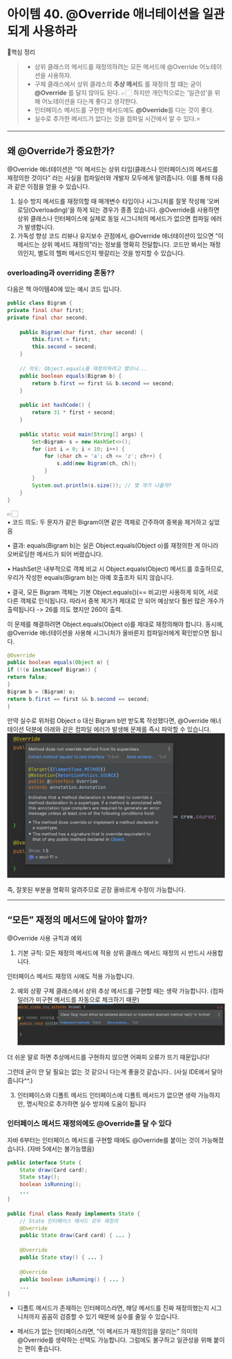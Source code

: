 # 아이템 40. @Override 애너테이션을 일관되게 사용하라

📌핵심 정리
> - 상위 클래스의 메서드를 재정의하려는 모든 메서드에 @Override 어노테이션을 사용하자.
> - 구체 클래스에서 상위 클레스의 **추상 메서드** 를 재정의 할 떄는 굳이 **@Override** 를 달지 않아도 된다.
> 👉🏻 하지만 개인적으로는 '일관성'을 위해  어노테이션을 다는게 좋다고 생각한다.
> - 인터페이스 메서드를 구현한 메서드에도 **@Override**를 다는 것이 좋다.
> - 실수로 추가한 메서드가 없다는 것을 컴파일 시간에서 알 수 있다.⭐️


---

## 왜 @Override가 중요한가?

@Override 애너테이션은 “이 메서드는 상위 타입(클래스나 인터페이스)의 메서드를 재정의한 것이다” 라는 사실을 컴파일러와 개발자 모두에게 알려줍니다. 이를 통해 다음과 같은 이점을 얻을 수 있습니다.

1. 실수 방지
메서드를 재정의할 때 매개변수 타입이나 시그니처를 잘못 작성해 ‘오버로딩(Overloading)’을 하게 되는 경우가 종종 있습니다. @Override를 사용하면 상위 클래스나 인터페이스에 실제로 동일 시그니처의 메서드가 없으면 컴파일 에러가 발생합니다. 
2.	가독성 향상
코드 리뷰나 유지보수 관점에서, @Override 애너테이션이 있으면 “이 메서드는 상위 메서드 재정의”라는 정보를 명확히 전달합니다. 코드만 봐서는 재정의인지, 별도의 헬퍼 메서드인지 헷갈리는 것을 방지할 수 있습니다.

### overloading과 overriding 혼동??

다음은 책 아이템40에 있는 예시 코드 입니다.
```java
public class Bigram {
private final char first;
private final char second;

    public Bigram(char first, char second) {
        this.first = first;
        this.second = second;
    }

    // 의도: Object.equals를 재정의하려고 했으나...
    public boolean equals(Bigram b) {
        return b.first == first && b.second == second;
    }

    public int hashCode() {
        return 31 * first + second;
    }

    public static void main(String[] args) {
        Set<Bigram> s = new HashSet<>();
        for (int i = 0; i < 10; i++) {
            for (char ch = 'a'; ch <= 'z'; ch++) {
                s.add(new Bigram(ch, ch));
            }
        }
        System.out.println(s.size()); // 몇 개가 나올까?
    }
}
```

👉🏻	
•	코드 의도: 두 문자가 같은 Bigram이면 같은 객체로 간주하여 중복을 제거하고 싶었음

•	결과: equals(Bigram b)는 실은 Object.equals(Object o)를 재정의한 게 아니라 오버로딩한 메서드가 되어 버렸습니다.

•	HashSet은 내부적으로 객체 비교 시 Object.equals(Object) 메서드를 호출하므로, 우리가 작성한 equals(Bigram b)는 아예 호출조차 되지 않습니다.

•	결국, 모든 Bigram 객체는 기본 Object.equals()(== 비교)만 사용하게 되어, 서로 다른 객체로 인식됩니다. 따라서 중복 제거가 제대로 안 되어 예상보다 훨씬 많은 개수가 출력됩니다
-> 26를 의도 했지만 260이 출력.

이 문제를 해결하려면 Object.equals(Object o)를 제대로 재정의해야 합니다. 동시에, @Override 애너테이션을 사용해 시그니처가 올바른지 컴파일러에게 확인받으면 됩니다.

```java
@Override
public boolean equals(Object o) {
if (!(o instanceof Bigram)) {
return false;
}
Bigram b = (Bigram) o;
return b.first == first && b.second == second;
}
```
만약 실수로 위처럼 Object o 대신 Bigram b만 받도록 작성했다면, @Override 애너테이션 덕분에 아래와 같은 컴파일 에러가 발생해 문제를 즉시 파악할 수 있습니다.
![img.png](img/img.png)

즉, 잘못된 부분을 명확히 알려주므로 곧장 올바르게 수정이 가능합니다.

---

## “모든” 재정의 메서드에 달아야 할까?

@Override 사용 규칙과 예외
1. 기본 규칙: 모든 재정의 메서드에 적용
   상위 클래스 메서드 재정의 시 반드시 사용합니다.

인터페이스 메서드 재정의 시에도 적용 가능합니다.

2. 예외 상황
   구체 클래스에서 상위 추상 메서드를 구현할 때는 생략 가능합니다.
   (컴파일러가 미구현 메서드를 자동으로 체크하기 때문)
![img.png](img/img1.png)


더 쉬운 말로 하면 추상메서드를 구현하지 않으면 어짜피 오류가 뜨기 때문입니다!

그런데 굳이 안 달 필요는 없는 것 같으니 다는게 좋을것 같습니다.. (사실 IDE에서 달아줍니다^^.)

3. 인터페이스와 디폴트 메서드
   인터페이스에 디폴트 메서드가 없으면 생략 가능하지만,
   명시적으로 추가하면 실수 방지에 도움이 됩니다

### 인터페이스 메서드 재정의에도 @Override를 달 수 있다

자바 6부터는 인터페이스 메서드를 구현할 때에도 @Override를 붙이는 것이 가능해졌습니다. (자바 5에서는 불가능했음)

```java
public interface State {
    State draw(Card card);
    State stay();
    boolean isRunning();
    ...
}

public final class Ready implements State {
    // State 인터페이스 메서드 모두 재정의
    @Override
    public State draw(Card card) { ... }

    @Override
    public State stay() { ... }

    @Override
    public boolean isRunning() { ... }
    ...
}
```

- 디폴트 메서드가 존재하는 인터페이스라면, 해당 메서드를 진짜 재정의했는지 시그니처까지 꼼꼼히 검증할 수 있기 때문에 실수를 줄일 수 있습니다.

-  메서드가 없는 인터페이스라면, “이 메서드가 재정의임을 알리는” 의미의 @Override를 생략하는 선택도 가능합니다. 그럼에도 불구하고 일관성을 위해 붙이는 편이 좋습니다.